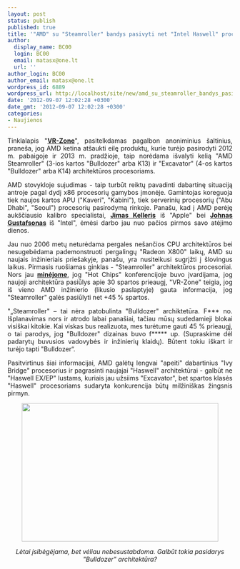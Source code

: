 ```yaml
---
layout: post
status: publish
published: true
title: '"AMD" su "Steamroller" bandys pasivyti net "Intel Haswell" procesorius'
author:
  display_name: BC00
  login: BC00
  email: matasx@one.lt
  url: ''
author_login: BC00
author_email: matasx@one.lt
wordpress_id: 6889
wordpress_url: http://localhost/site/new/amd_su_steamroller_bandys_pasivyti_net_intel_haswell_procesorius/
date: '2012-09-07 12:02:28 +0300'
date_gmt: '2012-09-07 12:02:28 +0300'
categories:
- Naujienos
---
```

<p style="text-align: justify;">
	Tinklalapis &quot;<a href="http://vr-zone.com/articles/amd-pushes-steamroller-and-excavator-forward-bullish-about-performance-increases/17088.html"><strong>VR-Zone</strong></a>&quot;, pasitelkdamas pagalbon anoniminius &scaron;altinius, prane&scaron;a, jog AMD ketina at&scaron;aukti eilę produktų, kurie turėjo pasirodyti 2012 m. pabaigoje ir 2013 m. pradžioje, taip norėdama i&scaron;valyti kelią &quot;AMD Steamroller&quot; (3-ios kartos &quot;Bulldozer&quot; arba K13) ir &quot;Excavator&quot; (4-os kartos &quot;Bulldozer&quot; arba K14) architektūros procesoriams.</p>
<p style="text-align: justify;">
	AMD stovykloje sujudimas - taip turbūt reiktų pavadinti dabartinę situaciją antroje pagal dydį x86 procesorių gamybos įmonėje. Gamintojas koreguoja tiek naujos kartos APU (&quot;Kaveri&quot;, &quot;Kabini&quot;), tiek serverinių procesorių (&quot;Abu Dhabi&quot;, &quot;Seoul&quot;) procesorių pasirodymą rinkoje. Pana&scaron;u, kad į AMD perėję auk&scaron;čiausio kalibro specialistai, <a href="http://www.technews.lt/tekstas/amd_i_savo_gretas_perviliojo_apple_procesoriu_kureja.html;;"><strong>Jimas Kelleris</strong></a> i&scaron; &quot;Apple&quot; bei <a href="http://www.technews.lt/tekstas/didis_specialistas_is_intel_tapo_amd_grafinio_padalinio_vadovu.html;;"><strong>Johnas Gustafsonas</strong></a> i&scaron; &quot;Intel&quot;, ėmėsi darbo jau nuo pačios pirmos savo atėjimo dienos.</p>
<p style="text-align: justify;">
	Jau nuo 2006 metų neturėdama pergales ne&scaron;ančios CPU architektūros bei nesugebėdama pademonstruoti pergalingų &quot;Radeon X800&quot; laikų, AMD su naujais inžinieriais prie&scaron;akyje, pana&scaron;u, yra nusiteikusi sugrįžti į &scaron;lovingus laikus. Pirmasis ruo&scaron;iamas ginklas - &quot;Steamroller&quot; architektūros procesoriai. Nors jau <a href="http://www.technews.lt/naujiena/n/a/amd_prakalbo_ir_apie_steamroller_architektura.html"><strong>minėjome</strong></a>, jog &quot;Hot Chips&quot; konferencijoje buvo įvardijama, jog naujoji architektūra pasiūlys apie 30 spartos prieaugį, &quot;VR-Zone&quot; teigia, jog i&scaron; vieno AMD inžinierio (likusio paslaptyje) gauta informacija, jog &quot;Steamroller&quot; galės pasiūlyti net +45 % spartos.</p>
<p style="text-align: justify;">
	&quot;&bdquo;Steamroller&quot; &ndash; tai nėra patobulinta &quot;Bulldozer&quot; archiktetūra. F*** no. I&scaron;planavimas nors ir atrodo labai pana&scaron;iai, tačiau mūsų sudedamieji blokai visi&scaron;kai kitokie. Kai viskas bus realizuota, mes turėtume gauti 45 % prieaugį, o tai parodys, jog &quot;Bulldozer&quot; dizainas buvo f***** up. (Supraskime dėl padarytų buvusios vadovybės ir inžinierių klaidų). Būtent tokiu i&scaron;kart ir turėjo tapti &quot;Bulldozer&ldquo;.</p>
<p style="text-align: justify;">
	Pasitvirtinus &scaron;iai informacijai, AMD galėtų lengvai &quot;apeiti&quot; dabartinius &quot;Ivy Bridge&quot; procesorius ir pagrasinti naujajai &quot;Haswell&quot; architektūrai - galbūt ne &quot;Haswell EX/EP&quot; lustams, kuriais jau užsiims &quot;Excavator&quot;, bet spartos klasės &quot;Haswell&quot; procesoriams sudaryta konkurencija būtų milžini&scaron;kas žingsnis pirmyn.</p>
<p style="text-align: center;">
	<img alt="" src="http://technews.lt/userfiles/amd-bulldozer.jpg" style="width: 440px; height: 310px;" /></p>
<p style="text-align: center;">
	<em>Lėtai įsibėgėjama, bet vėliau nebesustabdoma. Galbūt tokia pasidarys &quot;Bulldozer&quot; architektūra? </em></p>
